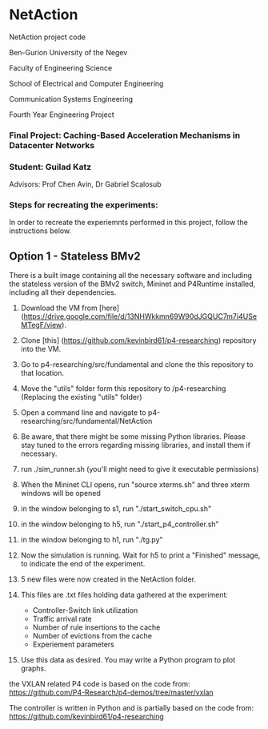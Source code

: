 # NetAction
NetAction project code

Ben-Gurion University of the Negev

Faculty of Engineering Science

School of Electrical and Computer Engineering

Communication Systems Engineering

Fourth Year Engineering Project

### Final Project: **Caching-Based Acceleration Mechanisms in Datacenter Networks**

### Student: Guilad Katz

Advisors: Prof Chen Avin, Dr Gabriel Scalosub

### Steps for recreating the experiments:

In order to recreate the experiemnts performed in this project, follow the instructions below.

## Option 1 - Stateless BMv2
  There is a built image containing all the necessary software and including the stateless version of the BMv2 switch, Mininet and P4Runtime installed, including all their dependencies.
  1. Download the VM from [here] (https://drive.google.com/file/d/13NHWkkmn69W90dJGQUC7m7i4USeMTegF/view).
  2. Clone [this] (https://github.com/kevinbird61/p4-researching) repository into the VM.
  3. Go to p4-researching/src/fundamental and clone the this repository to that location.
  4. Move the "utils" folder form this repository to /p4-researching (Replacing the existing "utils" folder)
  5. Open a command line and navigate to p4-researching/src/fundamental/NetAction
  6. Be aware, that there might be some missing Python libraries. Please stay tuned to the errors regarding missing libraries, and install them if necessary.
  7. run ./sim_runner.sh (you'll might need to give it executable permissions)
  8. When the Mininet CLI opens, run "source xterms.sh" and three xterm windows will be opened
  9. in the window belonging to s1, run "./start_switch_cpu.sh"
  10. in the window belonging to h5, run "./start_p4_controller.sh"
  11. in the window belonging to h1, run "./tg.py"
  12. Now the simulation is running. Wait for h5 to print a "Finished" message, to indicate the end of the experiment.
  13. 5 new files were now created in the NetAction folder.
  14. This files are .txt files holding data gathered at the experiment:

      - Controller-Switch link utilization
      - Traffic arrival rate
      - Number of rule insertions to the cache
      - Number of evictions from the cache
      - Experiement parameters
  15. Use this data as desired. You may write a Python program to plot graphs. 



the VXLAN related P4 code is based on the code from: https://github.com/P4-Research/p4-demos/tree/master/vxlan

The controller is written in Python and is partially based on the code from: https://github.com/kevinbird61/p4-researching
